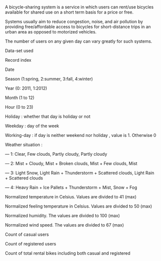 
A bicycle-sharing system is a service in which users can rent/use bicycles available for shared use on a short term basis for a price or free. 

Systems usually aim to reduce congestion, noise, and air pollution by providing free/affordable access to bicycles for short-distance trips in an urban area as opposed to motorized vehicles. 

The number of users on any given day can vary greatly for such systems. 

Data-set used

Record index

Date

Season (1:spring, 2:summer, 3:fall, 4:winter)

Year (0: 2011, 1:2012)

Month (1 to 12)

Hour (0 to 23)

Holiday : whether that day is holiday or not

Weekday : day of the week

Working-day : if day is neither weekend nor holiday , value is 1. Otherwise 0

Weather situation :

— 1: Clear, Few clouds, Partly cloudy, Partly cloudy

— 2: Mist + Cloudy, Mist + Broken clouds, Mist + Few clouds, Mist

— 3: Light Snow, Light Rain + Thunderstorm + Scattered clouds, Light Rain + Scattered clouds

— 4: Heavy Rain + Ice Pallets + Thunderstorm + Mist, Snow + Fog

Normalized temperature in Celsius. Values are divided to 41 (max)

Normalized feeling temperature in Celsius. Values are divided to 50 (max)

Normalized humidity. The values are divided to 100 (max)

Normalized wind speed. The values are divided to 67 (max)

Count of casual users

Count of registered users

Count of total rental bikes including both casual and registered


